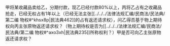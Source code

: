 甲将某收藏品卖给乙，分期付款，现乙已经付款80%以上，丙将乙占有之收藏品抢走，已经无权占有1年以上（已经无法主张[[../../../法律法规汇编/民商法/民法典/第二编 物权#^khsx8p|民法典462]]的占有返还请求权），问乙得否基于物上期待权向丙主张原物返还请求权？（物上期待权是否为[[../../../法律法规汇编/民商法/民法典/第二编 物权#^axo3xh|民法典235]]所称权利？）甲是否可向乙主张原物返还请求权？